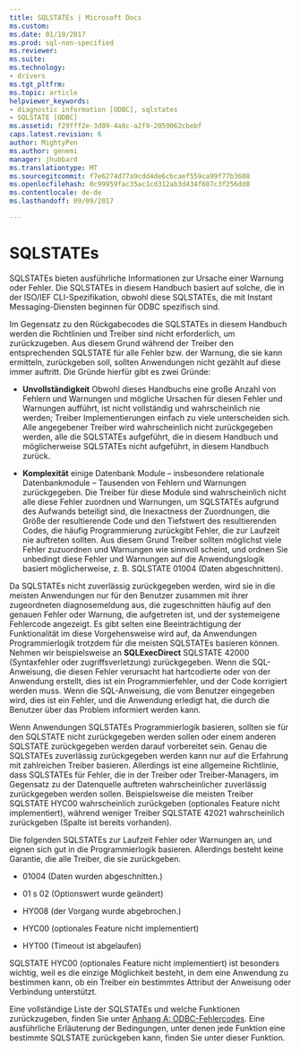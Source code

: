 ```yaml
---
title: SQLSTATEs | Microsoft Docs
ms.custom: 
ms.date: 01/19/2017
ms.prod: sql-non-specified
ms.reviewer: 
ms.suite: 
ms.technology:
- drivers
ms.tgt_pltfrm: 
ms.topic: article
helpviewer_keywords:
- diagnostic information [ODBC], sqlstates
- SQLSTATE [ODBC]
ms.assetid: f29fff2e-3d09-4a8c-a2f9-2059062cbebf
caps.latest.revision: 6
author: MightyPen
ms.author: genemi
manager: jhubbard
ms.translationtype: MT
ms.sourcegitcommit: f7e6274d77a9cdd4de6cbcaef559ca99f77b3608
ms.openlocfilehash: 0c99959fac35ac1cd312ab3d434f607c3f256dd8
ms.contentlocale: de-de
ms.lasthandoff: 09/09/2017

---
```

# <a name="sqlstates"></a>SQLSTATEs
SQLSTATEs bieten ausführliche Informationen zur Ursache einer Warnung oder Fehler. Die SQLSTATEs in diesem Handbuch basiert auf solche, die in der ISO/IEF CLI-Spezifikation, obwohl diese SQLSTATEs, die mit Instant Messaging-Diensten beginnen für ODBC spezifisch sind.  
  
 Im Gegensatz zu den Rückgabecodes die SQLSTATEs in diesem Handbuch werden die Richtlinien und Treiber sind nicht erforderlich, um zurückzugeben. Aus diesem Grund während der Treiber den entsprechenden SQLSTATE für alle Fehler bzw. der Warnung, die sie kann ermitteln, zurückgeben soll, sollten Anwendungen nicht gezählt auf diese immer auftritt. Die Gründe hierfür gibt es zwei Gründe:  
  
-   **Unvollständigkeit** Obwohl dieses Handbuchs eine große Anzahl von Fehlern und Warnungen und mögliche Ursachen für diesen Fehler und Warnungen aufführt, ist nicht vollständig und wahrscheinlich nie werden; Treiber Implementierungen einfach zu viele unterscheiden sich. Alle angegebener Treiber wird wahrscheinlich nicht zurückgegeben werden, alle die SQLSTATEs aufgeführt, die in diesem Handbuch und möglicherweise SQLSTATEs nicht aufgeführt, in diesem Handbuch zurück.  
  
-   **Komplexität** einige Datenbank Module – insbesondere relationale Datenbankmodule – Tausenden von Fehlern und Warnungen zurückgegeben. Die Treiber für diese Module sind wahrscheinlich nicht alle diese Fehler zuordnen und Warnungen, um SQLSTATEs aufgrund des Aufwands beteiligt sind, die Inexactness der Zuordnungen, die Größe der resultierende Code und den Tiefstwert des resultierenden Codes, die häufig Programmierung zurückgibt Fehler, die zur Laufzeit nie auftreten sollten. Aus diesem Grund Treiber sollten möglichst viele Fehler zuzuordnen und Warnungen wie sinnvoll scheint, und ordnen Sie unbedingt diese Fehler und Warnungen auf die Anwendungslogik basiert möglicherweise, z. B. SQLSTATE 01004 (Daten abgeschnitten).  
  
 Da SQLSTATEs nicht zuverlässig zurückgegeben werden, wird sie in die meisten Anwendungen nur für den Benutzer zusammen mit ihrer zugeordneten diagnosemeldung aus, die zugeschnitten häufig auf den genauen Fehler oder Warnung, die aufgetreten ist, und der systemeigene Fehlercode angezeigt. Es gibt selten eine Beeinträchtigung der Funktionalität im diese Vorgehensweise wird auf, da Anwendungen Programmierlogik trotzdem für die meisten SQLSTATEs basieren können. Nehmen wir beispielsweise an **SQLExecDirect** SQLSTATE 42000 (Syntaxfehler oder zugriffsverletzung) zurückgegeben. Wenn die SQL-Anweisung, die diesen Fehler verursacht hat hartcodierte oder von der Anwendung erstellt, dies ist ein Programmierfehler, und der Code korrigiert werden muss. Wenn die SQL-Anweisung, die vom Benutzer eingegeben wird, dies ist ein Fehler, und die Anwendung erledigt hat, die durch die Benutzer über das Problem informiert werden kann.  
  
 Wenn Anwendungen SQLSTATEs Programmierlogik basieren, sollten sie für den SQLSTATE nicht zurückgegeben werden sollen oder einem anderen SQLSTATE zurückgegeben werden darauf vorbereitet sein. Genau die SQLSTATEs zuverlässig zurückgegeben werden kann nur auf die Erfahrung mit zahlreichen Treiber basieren. Allerdings ist eine allgemeine Richtlinie, dass SQLSTATEs für Fehler, die in der Treiber oder Treiber-Managers, im Gegensatz zu der Datenquelle auftreten wahrscheinlicher zuverlässig zurückgegeben werden sollen. Beispielsweise die meisten Treiber SQLSTATE HYC00 wahrscheinlich zurückgeben (optionales Feature nicht implementiert), während weniger Treiber SQLSTATE 42021 wahrscheinlich zurückgeben (Spalte ist bereits vorhanden).  
  
 Die folgenden SQLSTATEs zur Laufzeit Fehler oder Warnungen an, und eignen sich gut in die Programmierlogik basieren. Allerdings besteht keine Garantie, die alle Treiber, die sie zurückgeben.  
  
-   01004 (Daten wurden abgeschnitten.)  
  
-   01 s 02 (Optionswert wurde geändert)  
  
-   HY008 (der Vorgang wurde abgebrochen.)  
  
-   HYC00 (optionales Feature nicht implementiert)  
  
-   HYT00 (Timeout ist abgelaufen)  
  
 SQLSTATE HYC00 (optionales Feature nicht implementiert) ist besonders wichtig, weil es die einzige Möglichkeit besteht, in dem eine Anwendung zu bestimmen kann, ob ein Treiber ein bestimmtes Attribut der Anweisung oder Verbindung unterstützt.  
  
 Eine vollständige Liste der SQLSTATEs und welche Funktionen zurückzugeben, finden Sie unter [Anhang A: ODBC-Fehlercodes](../../../odbc/reference/appendixes/appendix-a-odbc-error-codes.md). Eine ausführliche Erläuterung der Bedingungen, unter denen jede Funktion eine bestimmte SQLSTATE zurückgeben kann, finden Sie unter dieser Funktion.
